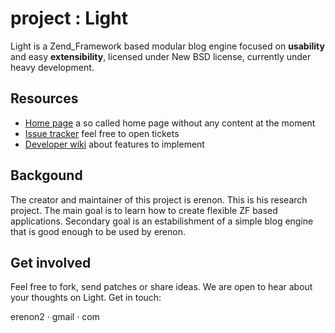 project : Light
===============

Light is a Zend_Framework based modular blog engine focused on **usability** and easy **extensibility**, licensed under New BSD license, currently under heavy development.

Resources
---------

 * [Home page][0] a so called home page without any content at the moment
 * [Issue tracker][1] feel free to open tickets
 * [Developer wiki][2] about features to implement
 
[0]: http://erenon.github.com/Light
[1]: https://github.com/erenon/Light/issues
[2]: http://wiki.github.com/erenon/Light/

Backgound
---------

The creator and maintainer of this project is erenon. This is his research project.
The main goal is to learn how to create flexible ZF based applications.
Secondary goal is an estabilishment of a simple blog engine that is good enough to be used by erenon. 

Get involved
------------

Feel free to fork, send patches or share ideas. We are open to hear about your thoughts on Light.
Get in touch:

erenon2 &middot; gmail &middot; com